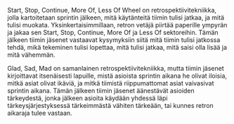 Start, Stop, Continue, More Of, Less Of Wheel on retrospektiivitekniikka, jolla kartoitetaan sprintin jälkeen, mitä käytänteitä tiimin tulisi jatkaa, ja mitä tulisi muokata. Yksinkertaisimmillaan, retron vetäjä piirtää paperille ympyrän ja jakaa sen Start, Stop, Continue, More Of ja Less Of sektoreihin. Tämän jälkeen tiimin jäsenet vastaavat kysymyksiin siitä mitä tiimin tulisi jatkossa tehdä, mikä tekeminen tulisi lopettaa, mitä tulisi jatkaa, mitä saisi olla lisää ja mitä vähemmän.

Glad, Sad, Mad on samanlainen retrospektiivitekniikka, mutta tiimin jäsenet kirjoittavat itsenäisesti lapuille, mistä asioista sprintin aikana he olivat iloisia, mitkä asiat olivat ikäviä, ja mitkä tiimistä riippumattomat asiat vaivasivat sprintin aikana. Tämän jälkeen tiimin jäsenet äänestävät asioiden tärkeydestä, jonka jälkeen asioita käydään yhdessä läpi tärkeysjärjestyksessä tärkeimmästä vähiten tärkeään, tai kunnes retron aikaraja tulee vastaan.

